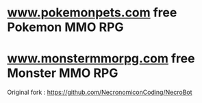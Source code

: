 # www.pokemonpets.com free Pokemon MMO RPG
# www.monstermmorpg.com free Monster MMO RPG


Original fork : https://github.com/NecronomiconCoding/NecroBot

